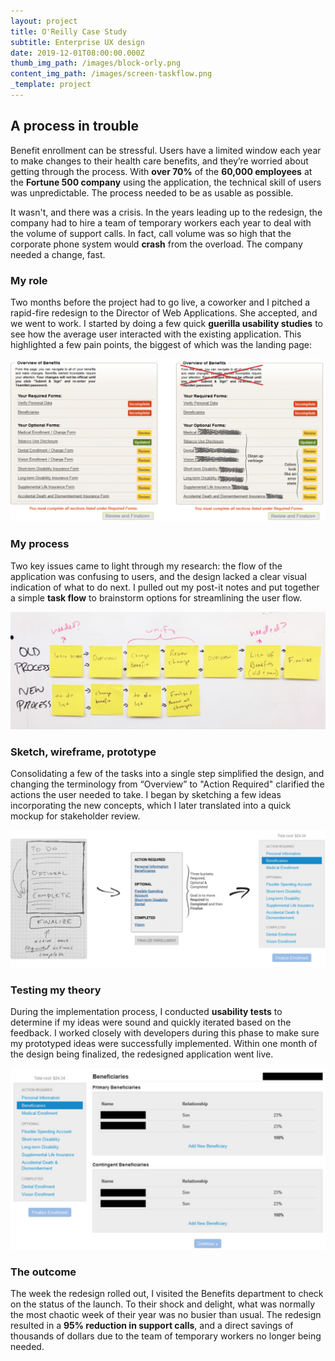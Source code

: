 ```yaml
---
layout: project
title: O'Reilly Case Study
subtitle: Enterprise UX design
date: 2019-12-01T08:00:00.000Z
thumb_img_path: /images/block-orly.png
content_img_path: /images/screen-taskflow.png
_template: project
---
```


## A process in trouble

Benefit enrollment can be stressful. Users have a limited window each year to make changes to their health care benefits, and they’re worried about getting through the process. With **over 70%** of the **60,000 employees** at the **Fortune 500 company** using the application, the technical skill of users was unpredictable. The process needed to be as usable as possible.

It wasn't, and there was a crisis. In the years leading up to the redesign, the company had to hire a team of temporary workers each year to deal with the volume of support calls. In fact, call volume was so high that the corporate phone system would **crash** from the overload. The company needed a change, fast.

### My role

Two months before the project had to go live, a coworker and I pitched a rapid-fire redesign to the Director of Web Applications. She accepted, and we went to work. I started by doing a few quick **guerilla usability studies** to see how the average user interacted with the existing application. This highlighted a few pain points, the biggest of which was the landing page:

![](/images/screen-original-full.png)

### My process

Two key issues came to light through my research: the flow of the application was confusing to users, and the design lacked a clear visual indication of what to do next. I pulled out my post-it notes and put together a simple **task flow** to brainstorm options for streamlining the user flow.

![](/images/screen-taskflow.png)

### Sketch, wireframe, prototype

Consolidating a few of the tasks into a single step simplified the design, and changing the terminology from “Overview” to "Action Required" clarified the actions the user needed to take. I began by sketching a few ideas incorporating the new concepts, which I later translated into a quick mockup for stakeholder review.

![](/images/screen-todo.png)

### Testing my theory

During the implementation process, I conducted **usability tests** to determine if my ideas were sound and quickly iterated based on the feedback. I worked closely with developers during this phase to make sure my prototyped ideas were successfully implemented. Within one month of the design being finalized, the redesigned application went live.

![](/images/screen-bootstrap.png)

### The outcome

The week the redesign rolled out, I visited the Benefits department to check on the status of the launch. To their shock and delight, what was normally the most chaotic week of their year was no busier than usual. The redesign resulted in a **95% reduction in support calls**, and a direct savings of thousands of dollars due to the team of temporary workers no longer being needed.
